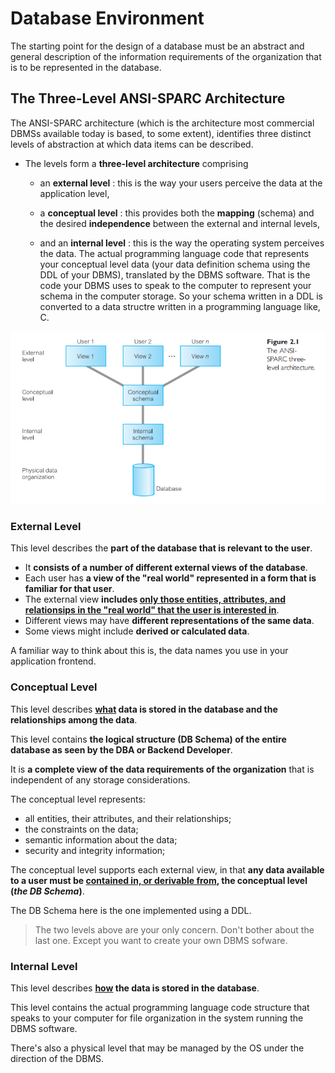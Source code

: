 # Database Environment
The starting point for the design of a database must be an abstract and general description of the information requirements of the organization that is to be represented in the database.

## The Three-Level ANSI-SPARC Architecture
The ANSI-SPARC architecture (which is the architecture most commercial DBMSs available today is based, to some extent), identifies three distinct levels of abstraction at which data items can be described.
- The levels form a **three-level architecture** comprising 
  - an **external level** : this is the way your users perceive the data at the application level,
  - a **conceptual level** : this provides both the **mapping** (schema) and the desired **independence** between the external and internal levels,

  - and an **internal level** : this is the way the operating system perceives the data. The actual programming language code that represents your conceptual level data (your data definition schema using the DDL of your DBMS), translated by the DBMS software. That is the code your DBMS uses to speak to the computer to represent your schema in the computer storage. So your schema written in a DDL is converted to a data structre written in a programming language like, C.

![Three level DB Architecture](./imgs/three-level-db-architecture.png)

### External Level
This level describes the **part of the database that is relevant to the user**.
- It **consists of a number of different external views of the database**. 
- Each user has **a view of the "real world" represented in a form that is familiar for that user**.
- The external view **includes <u>only those entities, attributes, and relationsips in the "real world" that the user is interested in</u>**.
- Different views may have **different representations of the same data**. 
- Some views might include **derived or calculated data**.

A familiar way to think about this is, the data names you use in your application frontend.

### Conceptual Level
This level describes **<u>what</u> data is stored in the database and the relationships among the data**.

This level contains **the logical structure (DB Schema) of the entire database as seen by the DBA or Backend Developer**.

It is **a complete view of the data requirements of the organization** that is independent of any storage considerations.

The conceptual level represents:
- all entities, their attributes, and their relationships;
- the constraints on the data;
- semantic information about the data;
- security and integrity information;

The conceptual level supports each external view, in that **any data available to a user must be <u>contained in, or derivable from</u>, the conceptual level (_the DB Schema_)**.

The DB Schema here is the one implemented using a DDL.

> The two levels above are your only concern. Don't bother about the last one. Except you want to create your own DBMS sofware.

### Internal Level
This level describes **<u>how</u> the data is stored in the database**.

This level contains the actual programming language code structure that speaks to your computer for file organization in the system running the DBMS software.

There's also a physical level that may be managed by the OS under the direction of the DBMS.


